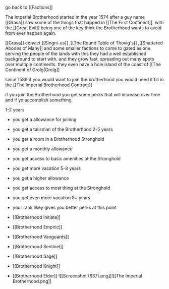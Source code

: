 
go back to [[Factions]]

The Imperial Brotherhood started in the year 1574 after a guy name [[Grasa]] saw some of the things that happed in [[The First Continent]]. with the [[Great Evil]] being one of the key think the Brotherhood wants to avoid from ever happen again.

[[Grasa]] convict [[Singni-us]] ,[[The Round Table of Thovig's]] ,[[Shattered Abodes of Many]] and some smaller factions to come to gated as one serving the people of the lands 
with this they had a well established background to start with.
and they grow fast, spreading out many spots over multiple continents. they even have a hole island of the coast of [[The Continent of Grolg|Grolg]] 

since 1589 if you would want to join the brotherhood you would need it fill in the [[The Imperial Brotherhood Contract]]

if you join the Brotherhood you get some perks that will increase over time and if yo accomplish something

1-2 years
- you get a allowance for joining 
- you get a talisman of the Brotherhood
2-5 years 
- you get a room in a Brotherhood Stronghold 
- you get a monthly allowance
- you get access to basic amenities at the Stronghold
- you get more vacation 
5-8 years
- you get a higher allowance
- you get access to most thing at the Stronghold
- you get even more vacation 
8+ years 
- your rank likey gives you better perks at this point

- [[Brotherhood Initiate]]
- [[Brotherhood Empiric]]
- [[Brotherhood Vanguards]]
- [[Brotherhood Sentinel]]
- [[Brotherhood Sage]]
- [[Brotherhood Knight]]
- [[Brotherhood Elder]]
![[Screenshot (637).png]]![[The Imperial Brotherhood.png]]